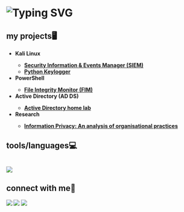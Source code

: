 <h1>
<img src="https://readme-typing-svg.herokuapp.com?font=Montserrat&size=35&duration=2500&pause=1000&color=FFFFFF&width=435&lines=hi+there!%F0%9F%91%8B;i'm+jack." alt="Typing SVG" /></a>
</h1>  

<h2>my projects🖥️</h2>

- <b>Kali Linux
  - [Security Information & Events Manager (SIEM)](https://github.com/jackam-o7/SIEM)
  - [Python Keylogger](https://github.com/jackam-o7/keylogger)
- <b>PowerShell
  - [File Integrity Monitor (FIM)](https://github.com/jackam-o7/FIM)
- <b>Active Directory (AD DS)
  - [Active Directory home lab](https://github.com/jackam-o7/ActiveDirectoryHomeLab)
- <b>Research
  - [Information Privacy: An analysis of organisational practices](https://github.com/jackam-o7/finalyrproject)
    

<h2>tools/languages💻</h2>
<br/>
    <img src="https://skillicons.dev/icons?i=kali,bash,powershell,github,git,ableton,html,elasticsearch,python,mysql,linux,notion,ps,ubuntu,wordpress" /><br>
</div>
    
<h2> connect with me💬</h2>



<a href="https://linkedin.comin/jack-maloney-a58002289/"><img src="https://img.shields.io/badge/-LinkedIn-0072b1?&style=for-the-badge&logo=linkedin&logoColor=white" /></a>
<a href="https://www.instagram.com/jackamo//"><img src="https://img.shields.io/badge/Instagram-E4405F?style=for-the-badge&logo=instagram&logoColor=white" /></a>
<a href="mailto:jackmaloney333@gmail.com"><img src="https://img.shields.io/badge/Gmail-D14836?style=for-the-badge&logo=gmail&logoColor=white" /></a>
<!--

**jackam-o7/jackam-o7** is a ✨ _special_ ✨ repository because its `README.md` (this file) appears on your GitHub profile.
## oidaoijdoaijaoiwj
Here are some ideas to get you started:

- 🔭 I’m currently working on ...
- 🌱 I’m currently learning ...
- 👯 I’m looking to collaborate on ...
- 🤔 I’m looking for help with ...
- 💬 Ask me about ...
- 📫 How to reach me: ...
- 😄 Pronouns: ...
- ⚡ Fun fact: ...
-->
